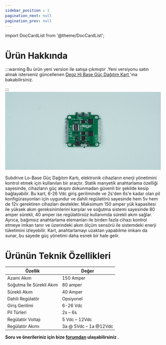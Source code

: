 ```yaml
---
sidebar_position : 1
pagination_next: null
pagination_prev: null
---
```


import DocCardList from '@theme/DocCardList';

# Ürün Hakkında

:::warning
Bu ürün yeni version ile satışa çıkmıştır .Yeni versiyonu satın almak isterseniz güncellenen [Degz Hi Base Güç Dağıtım Kart ](https://degzrobotics.com/product/guc-dagitim-karti-degz-hi-base-hall-effect-sensor/)'ına bakabilirsiniz.  

:::
![Subdrive Lo-Base](./image/6S-BASE.jpg)


Subdrive Lo-Base Güç Dağıtım Kartı, elektronik cihazların enerji yönetimini kontrol etmek için kullanılan bir araçtır. Statik manyetik anahtarlama özelliği sayesinde, cihazların güç akışını dokunmadan güvenli bir şekilde kesip bağlayabilir. Bu kart, 6-26 Vdc giriş geriliminde ve 2s'den 6s'e kadar olan pil konfigürasyonları için uygundur ve dahili regülatörü sayesinde hem 5v hem de 12v gerektiren cihazları destekler. Maksimum 150 amper yük kapasitesi ile yüksek akım gereksinimlerini karşılar ve soğutma sistemi sayesinde 80 amper sürekli, 40 amper ise regülatörsüz kullanımda sürekli akım sağlar. Ayrıca, bağımsız anahtarlama elemanları ile birden fazla cihazı kontrol etmeye imkan tanır ve üzerindeki akım ölçüm sensörü ile sistemdeki enerji tüketimini izleyebilir. Kart, anahtarlamayı uzaktan yapabilme imkanı da sunar, bu sayede güç yönetimi daha esnek bir hale gelir.

# Ürünün Teknik Özellikleri

| Özellik                  | Değer                 |
|--------------------------|-----------------------|
| Azami Akım               | 150 Amper             |
| Soğutma İle Sürekli Akım | 80 amper              |
| Sürekli Akım             | 40 Amper              |
| Dahili Regülatör         | Opsiyonel             |
| Giriş Gerilimi           | 6-26 Vdc              |
| Pil Türleri              | 2s – 6s               |
| Regülatör Voltajı        | 5 Vdc – 12Vdc         |
| Regülatör Akımı          | 3a @ 5Vdc – 1a @12Vdc |

**Soru ve önerileriniz için bize [forumdan](https://forum.degzrobotics.com/)    ulaşabilirsiniz .**